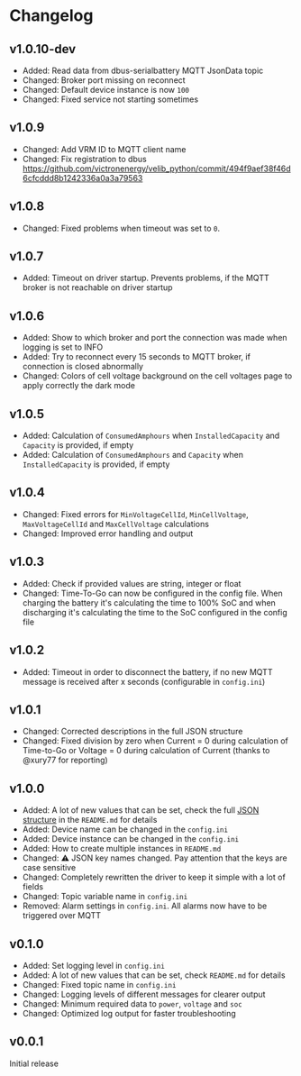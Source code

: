 # Changelog

## v1.0.10-dev
* Added: Read data from dbus-serialbattery MQTT JsonData topic
* Changed: Broker port missing on reconnect
* Changed: Default device instance is now `100`
* Changed: Fixed service not starting sometimes

## v1.0.9
* Changed: Add VRM ID to MQTT client name
* Changed: Fix registration to dbus https://github.com/victronenergy/velib_python/commit/494f9aef38f46d6cfcddd8b1242336a0a3a79563

## v1.0.8
* Changed: Fixed problems when timeout was set to `0`.

## v1.0.7
* Added: Timeout on driver startup. Prevents problems, if the MQTT broker is not reachable on driver startup

## v1.0.6
* Added: Show to which broker and port the connection was made when logging is set to INFO
* Added: Try to reconnect every 15 seconds to MQTT broker, if connection is closed abnormally
* Changed: Colors of cell voltage background on the cell voltages page to apply correctly the dark mode

## v1.0.5
* Added: Calculation of `ConsumedAmphours` when `InstalledCapacity` and `Capacity` is provided, if empty
* Added: Calculation of `ConsumedAmphours` and `Capacity` when `InstalledCapacity` is provided, if empty

## v1.0.4
* Changed: Fixed errors for `MinVoltageCellId`, `MinCellVoltage`, `MaxVoltageCellId` and `MaxCellVoltage` calculations
* Changed: Improved error handling and output

## v1.0.3
* Added: Check if provided values are string, integer or float
* Changed: Time-To-Go can now be configured in the config file. When charging the battery it's calculating the time to 100% SoC and when discharging it's calculating the time to the SoC configured in the config file

## v1.0.2
* Added: Timeout in order to disconnect the battery, if no new MQTT message is received after x seconds (configurable in `config.ini`)

## v1.0.1
* Changed: Corrected descriptions in the full JSON structure
* Changed: Fixed division by zero when Current = 0 during calculation of Time-to-Go or Voltage = 0 during calculation of Current (thanks to @xury77 for reporting)

## v1.0.0
* Added: A lot of new values that can be set, check the full [JSON structure](https://github.com/mr-manuel/venus-os_dbus-mqtt-battery#json-structure) in the `README.md` for details
* Added: Device name can be changed in the `config.ini`
* Added: Device instance can be changed in the `config.ini`
* Added: How to create multiple instances in `README.md`
* Changed: ⚠️ JSON key names changed. Pay attention that the keys are case sensitive
* Changed: Completely rewritten the driver to keep it simple with a lot of fields
* Changed: Topic variable name in `config.ini`
* Removed: Alarm settings in `config.ini`. All alarms now have to be triggered over MQTT

## v0.1.0
* Added: Set logging level in `config.ini`
* Added: A lot of new values that can be set, check `README.md` for details
* Changed: Fixed topic name in `config.ini`
* Changed: Logging levels of different messages for clearer output
* Changed: Minimum required data to `power`, `voltage` and `soc`
* Changed: Optimized log output for faster troubleshooting

## v0.0.1
Initial release
